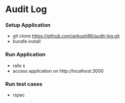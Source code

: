 # Audit Log

### Setup Application

* git clone https://github.com/ankush86/audit-log.git
* bundle install

### Run Application
* rails s
* access application on http://localhost:3000

### Run test cases
* rspec 